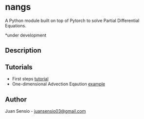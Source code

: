 # nangs

A Python module built on top of Pytorch to solve Partial Differential Equations.

*under development

## Description

## Tutorials

- First steps [tutorial](./tutorials/tutorial.ipynb)
- One-dimensional Advection Eqaution [example](./tutorials/adv1d.ipynb)

## Author

Juan Sensio - juansensio03@gmail.com
